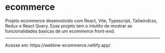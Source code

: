 # ecommerce
Projeto ecommerce desenvolvido com React, Vite, Typescript, Tailwindcss, Redux e React Query. Esse projeto tem o intutito de mostrar as funcionalidades basicas de um ecommerce front-end.
<hr/>
Acesse em: https://webline-ecommerce.netlify.app/
